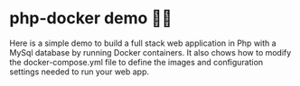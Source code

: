 # php-docker demo 🐋🚀

Here is a simple demo to build a full stack web application in Php with a MySql database by running Docker containers.
It also chows how to modify the docker-compose.yml file to define the images and configuration settings needed to run your web app. 
